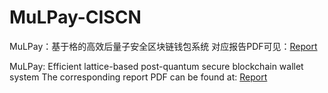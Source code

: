 # MuLPay-CISCN
MuLPay：基于格的高效后量子安全区块链钱包系统
对应报告PDF可见：[Report](https://github.com/pmgao/MuLPay-CISCN/blob/main/Report.pdf)

MuLPay: Efficient lattice-based post-quantum secure blockchain wallet system
The corresponding report PDF can be found at: [Report](https://github.com/pmgao/MuLPay-CISCN/blob/main/Report.pdf)
